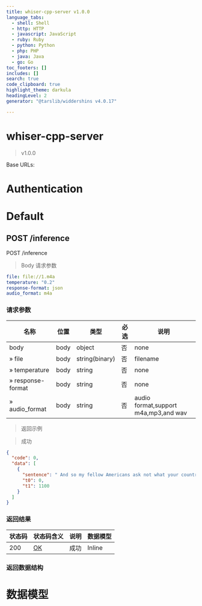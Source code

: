 ```yaml
---
title: whiser-cpp-server v1.0.0
language_tabs:
  - shell: Shell
  - http: HTTP
  - javascript: JavaScript
  - ruby: Ruby
  - python: Python
  - php: PHP
  - java: Java
  - go: Go
toc_footers: []
includes: []
search: true
code_clipboard: true
highlight_theme: darkula
headingLevel: 2
generator: "@tarslib/widdershins v4.0.17"

---
```


# whiser-cpp-server

> v1.0.0

Base URLs:

# Authentication

# Default

## POST /inference

POST /inference

> Body 请求参数

```yaml
file: file://1.m4a
temperature: "0.2"
response-format: json
audio_format: m4a

```

### 请求参数

|名称|位置|类型|必选|说明|
|---|---|---|---|---|
|body|body|object| 否 |none|
|» file|body|string(binary)| 否 |filename|
|» temperature|body|string| 否 |none|
|» response-format|body|string| 否 |none|
|» audio_format|body|string| 否 |audio format,support m4a,mp3,and wav|

> 返回示例

> 成功

```json
{
  "code": 0,
  "data": [
    {
      "sentence": " And so my fellow Americans ask not what your country can do for you, ask what you can do for your country.",
      "t0": 0,
      "t1": 1100
    }
  ]
}
```

### 返回结果

|状态码|状态码含义|说明|数据模型|
|---|---|---|---|
|200|[OK](https://tools.ietf.org/html/rfc7231#section-6.3.1)|成功|Inline|

### 返回数据结构

# 数据模型

